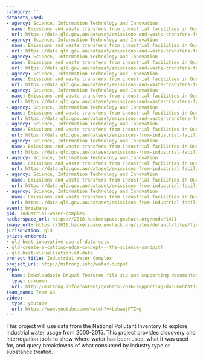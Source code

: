 ```yaml
---
category: ''
datasets_used:
- agency: Science, Information Technology and Innovation
  name: Emissions and waste transfers from industrial facilities in Queensland - 2015
  url: https://data.qld.gov.au/dataset/emissions-and-waste-transfers-from-industrial-facilities-in-queensland-2015
- agency: Science, Information Technology and Innovation
  name: Emissions and waste transfers from industrial facilities in Queensland - 2014
  url: https://data.qld.gov.au/dataset/emissions-and-waste-transfers-from-industrial-facilities-in-queensland-2014
- agency: Science, Information Technology and Innovation
  name: Emissions and waste transfers from industrial facilities in Queensland - 2013
  url: https://data.qld.gov.au/dataset/emissions-and-waste-transfers-from-industrial-facilities-in-queensland-2013
- agency: Science, Information Technology and Innovation
  name: Emissions and waste transfers from industrial facilities in Queensland - 2012
  url: https://data.qld.gov.au/dataset/emissions-and-waste-transfers-from-industrial-facilities-in-queensland-2012
- agency: Science, Information Technology and Innovation
  name: Emissions and waste transfers from industrial facilities in Queensland - 2011
  url: https://data.qld.gov.au/dataset/emissions-and-waste-transfers-from-industrial-facilities-in-queensland-2011
- agency: Science, Information Technology and Innovation
  name: Emissions and waste transfers from industrial facilities in Queensland - 2010
  url: https://data.qld.gov.au/dataset/emissions-and-waste-transfers-from-industrial-facilities-in-queensland-2010
- agency: Science, Information Technology and Innovation
  name: Emissions and waste transfers from industrial facilities in Queensland - 2008
  url: https://data.qld.gov.au/dataset/emissions-from-industrial-facilities-in-queensland-2008
- agency: Science, Information Technology and Innovation
  name: Emissions and waste transfers from industrial facilities in Queensland - 2007
  url: https://data.qld.gov.au/dataset/emissions-from-industrial-facilities-in-queensland-2007
- agency: Science, Information Technology and Innovation
  name: Emissions and waste transfers from industrial facilities in Queensland - 2005
  url: https://data.qld.gov.au/dataset/emissions-from-industrial-facilities-in-queensland-2005
- agency: Science, Information Technology and Innovation
  name: Emissions and waste transfers from industrial facilities in Queensland - 2001
  url: https://data.qld.gov.au/dataset/emissions-from-industrial-facilities-in-queensland-2001
- agency: Science, Information Technology and Innovation
  name: Emissions and waste transfers from industrial facilities in Queensland - 2000
  url: https://data.qld.gov.au/dataset/emissions-from-industrial-facilities-in-queensland-2000
event: brisbane
gid: industrial-water-complex
hackerspace_url: https://2016.hackerspace.govhack.org/node/1471
image_url: https://2016.hackerspace.govhack.org/sites/default/files/field/image/Screen%20Shot%202016-07-31%20at%2012.04.39%20PM.png
jurisdiction: qld
prizes-entered:
- qld-best-innovative-use-of-data-sets
- qld-create-a-cutting-edge-concept---the-science-sandpit!
- qld-best-visualisation-of-data
project_title: Industrial Water Complex
project_url: http://mstrong.info/water-output
repo:
  name: Downloadable Drupal features file zip and supporting documentation
  type: unknown
  url: http://mstrong.info/content/govhack-2016-supporting-documentation
team_name: Team GR
video:
  type: youtube
  url: https://www.youtube.com/watch?v=bbhaujPTZwg
---
```


This project will use data from the National Pollutant Inventory to explore industrial water usage from 2000-2015. This project provides discovery and interrogation tools to show where water has been used, what it was used for, and query breakdowns of what consumed by industry type or substance treated.